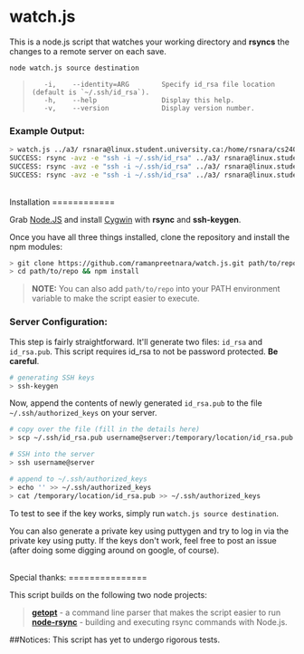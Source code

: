 watch.js
========

This is a node.js script that watches your working directory and **rsyncs** the changes to a remote server on each save.

```bash
node watch.js source destination
```
>        -i,    --identity=ARG        Specify id_rsa file location (default is `~/.ssh/id_rsa`).
>        -h,    --help                Display this help.
>        -v,    --version             Display version number.


### Example Output:
```bash
> watch.js ../a3/ rsnara@linux.student.university.ca:/home/rsnara/cs240/a3
SUCCESS: rsync -avz -e "ssh -i ~/.ssh/id_rsa" ../a3/ rsnara@linux.student.cs.university.ca:/home/rsnara/cs240/a3
SUCCESS: rsync -avz -e "ssh -i ~/.ssh/id_rsa" ../a3/ rsnara@linux.student.cs.university.ca:/home/rsnara/cs240/a3
SUCCESS: rsync -avz -e "ssh -i ~/.ssh/id_rsa" ../a3/ rsnara@linux.student.cs.university.ca:/home/rsnara/cs240/a3
```

<br>
Installation
============

Grab [Node.JS](http://nodejs.org) and install [Cygwin](https://www.cygwin.com/) with **rsync** and **ssh-keygen**.


Once you have all three things installed, clone the repository and install the npm modules:
```bash
> git clone https://github.com/ramanpreetnara/watch.js.git path/to/repo
> cd path/to/repo && npm install
```

> **NOTE:** You can also add ```path/to/repo``` into your PATH environment variable to make the script easier to execute. 



### Server Configuration:

This step is fairly straightforward. It'll generate two files: ```id_rsa``` and ```id_rsa.pub```. This script requires id_rsa to not be password protected. **Be careful**.

```bash
# generating SSH keys
> ssh-keygen
```

Now, append the contents of newly generated ```id_rsa.pub``` to the file ```~/.ssh/authorized_keys``` on your server.
```bash
# copy over the file (fill in the details here)
> scp ~/.ssh/id_rsa.pub username@server:/temporary/location/id_rsa.pub

# SSH into the server
> ssh username@server

# append to ~/.ssh/authorized_keys
> echo '' >> ~/.ssh/authorized_keys
> cat /temporary/location/id_rsa.pub >> ~/.ssh/authorized_keys

```

To test to see if the key works, simply run ```watch.js source destination```. 

You can also generate a private key using puttygen and try to log in via the private key using putty. If the keys don't work, feel free to post an issue (after doing some digging around on google, of course).

<br>
Special thanks:
===============

This script builds on the following two node projects:

> [**getopt**](https://github.com/jiangmiao/node-getopt) - a command line parser that makes the script easier to run <br>
> [**node-rsync**](https://github.com/mattijs/node-rsync) - building and executing rsync commands with Node.js.

##Notices:
This script has yet to undergo rigorous tests. 
